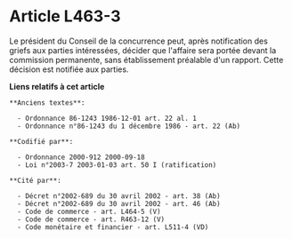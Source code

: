 # Article L463-3

Le président du Conseil de la concurrence peut, après notification des griefs aux parties intéressées, décider que l'affaire
sera portée devant la commission permanente, sans établissement préalable d'un rapport. Cette décision est notifiée aux
parties.

**Liens relatifs à cet article**

	**Anciens textes**:

	  - Ordonnance 86-1243 1986-12-01 art. 22 al. 1
	  - Ordonnance n°86-1243 du 1 décembre 1986 - art. 22 (Ab)

	**Codifié par**:

	  - Ordonnance 2000-912 2000-09-18
	  - Loi n°2003-7 2003-01-03 art. 50 I (ratification)

	**Cité par**:

	  - Décret n°2002-689 du 30 avril 2002 - art. 38 (Ab)
	  - Décret n°2002-689 du 30 avril 2002 - art. 46 (Ab)
	  - Code de commerce - art. L464-5 (V)
	  - Code de commerce - art. R463-12 (V)
	  - Code monétaire et financier - art. L511-4 (VD)
